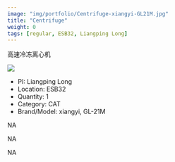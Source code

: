 ```yaml
---
image: "img/portfolio/Centrifuge-xiangyi-GL21M.jpg"
title: "Centrifuge"
weight: 0
tags: [regular, ESB32, Liangping Long]
---
```


高速冷冻离心机

<!--more-->

![]("../../img/portfolio/Centrifuge-xiangyi-GL21M.jpg")

- PI: Liangping Long
- Location: ESB32
- Quantity: 1
- Category: CAT
- Brand/Model: xiangyi, GL-21M

NA

NA

NA
